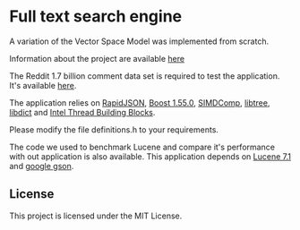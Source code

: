 # Full text search engine

A variation of the Vector Space Model was implemented from scratch.

Information about the project are available [here](http://www.sarantinos.me/#fulltextsearch)

The Reddit 1.7 billion comment data set is required to test the application. It's available [here](https://www.reddit.com/r/datasets/comments/3bxlg7/i_have_every_publicly_available_reddit_comment/).

The application relies on [RapidJSON](https://github.com/Tencent/rapidjson), [Boost 1.55.0](http://www.boost.org/users/history/version_1_55_0.html), [SIMDComp](https://github.com/lemire/simdcomp), [libtree](https://github.com/fbuihuu/libtree), [libdict](https://github.com/fmela/libdict) and [Intel Thread Building Blocks](https://www.threadingbuildingblocks.org/).

Please modify the file definitions.h to your requirements.

The code we used to benchmark Lucene and compare it's performance with out application is also available. This application depends on [Lucene 7.1](https://lucene.apache.org/core/) and [google gson](https://github.com/google/gson).

## License

This project is licensed under the MIT License.
